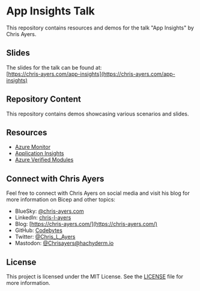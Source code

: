 # App Insights Talk

This repository contains resources and demos for the talk "App Insights" by Chris Ayers.

## Slides

The slides for the talk can be found at:\
[https://chris-ayers.com/app-insights](https://chris-ayers.com/app-insights)

## Repository Content

This repository contains demos showcasing various scenarios and slides.

## Resources

- [Azure Monitor](https://learn.microsoft.com/en-us/azure/azure-monitor/)
- [Application Insights](https://learn.microsoft.com/en-us/azure/azure-monitor/app/app-insights-overview)
- [Azure Verified Modules](https://azure.github.io/Azure-Verified-Modules/)

## Connect with Chris Ayers

Feel free to connect with Chris Ayers on social media and visit his blog for more information on Bicep and other topics:

- BlueSky: [@chris-ayers.com](https://bsky.app/profile/chris-ayers.com)
- LinkedIn: [chris-l-ayers](https://linkedin.com/in/chris-l-ayers/)
- Blog: [https://chris-ayers.com/](https://chris-ayers.com/)
- GitHub: [Codebytes](https://github.com/codebytes)
- Twitter: [@Chris_L_Ayers](https://twitter.com/Chris_L_Ayers)
- Mastodon: [@Chrisayers@hachyderm.io](https://hachyderm.io/@Chrisayers)

## License

This project is licensed under the MIT License. See the [LICENSE](LICENSE) file for more information.